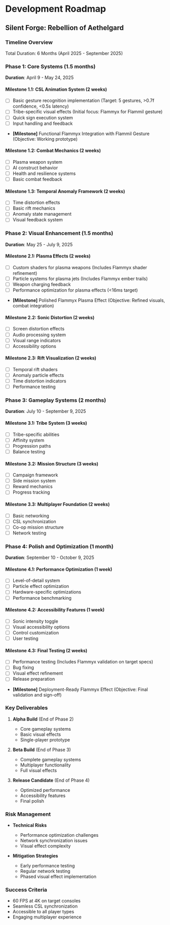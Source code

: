 # Development Roadmap
## Silent Forge: Rebellion of Aethelgard

### Timeline Overview
Total Duration: 6 Months (April 2025 - September 2025)

### Phase 1: Core Systems (1.5 months)
**Duration**: April 9 - May 24, 2025

#### Milestone 1.1: CSL Animation System (2 weeks)
- [ ] Basic gesture recognition implementation (Target: 5 gestures, >0.7f confidence, <0.5s latency)
- [ ] Tribe-specific visual effects (Initial focus: Flammyx for Flammil gesture)
- [ ] Quick sign execution system
- [ ] Input handling and feedback
- **[Milestone]** Functional Flammyx Integration with Flammil Gesture (Objective: Working prototype)

#### Milestone 1.2: Combat Mechanics (2 weeks)
- [ ] Plasma weapon system
- [ ] AI construct behavior
- [ ] Health and resilience systems
- [ ] Basic combat feedback

#### Milestone 1.3: Temporal Anomaly Framework (2 weeks)
- [ ] Time distortion effects
- [ ] Basic rift mechanics
- [ ] Anomaly state management
- [ ] Visual feedback system

### Phase 2: Visual Enhancement (1.5 months)
**Duration**: May 25 - July 9, 2025

#### Milestone 2.1: Plasma Effects (2 weeks)
- [ ] Custom shaders for plasma weapons (Includes Flammyx shader refinement)
- [ ] Particle systems for plasma jets (Includes Flammyx ember trails)
- [ ] Weapon charging feedback
- [ ] Performance optimization for plasma effects (<16ms target)
- **[Milestone]** Polished Flammyx Plasma Effect (Objective: Refined visuals, combat integration)

#### Milestone 2.2: Sonic Distortion (2 weeks)
- [ ] Screen distortion effects
- [ ] Audio processing system
- [ ] Visual range indicators
- [ ] Accessibility options

#### Milestone 2.3: Rift Visualization (2 weeks)
- [ ] Temporal rift shaders
- [ ] Anomaly particle effects
- [ ] Time distortion indicators
- [ ] Performance testing

### Phase 3: Gameplay Systems (2 months)
**Duration**: July 10 - September 9, 2025

#### Milestone 3.1: Tribe System (3 weeks)
- [ ] Tribe-specific abilities
- [ ] Affinity system
- [ ] Progression paths
- [ ] Balance testing

#### Milestone 3.2: Mission Structure (3 weeks)
- [ ] Campaign framework
- [ ] Side mission system
- [ ] Reward mechanics
- [ ] Progress tracking

#### Milestone 3.3: Multiplayer Foundation (2 weeks)
- [ ] Basic networking
- [ ] CSL synchronization
- [ ] Co-op mission structure
- [ ] Network testing

### Phase 4: Polish and Optimization (1 month)
**Duration**: September 10 - October 9, 2025

#### Milestone 4.1: Performance Optimization (1 week)
- [ ] Level-of-detail system
- [ ] Particle effect optimization
- [ ] Hardware-specific optimizations
- [ ] Performance benchmarking

#### Milestone 4.2: Accessibility Features (1 week)
- [ ] Sonic intensity toggle
- [ ] Visual accessibility options
- [ ] Control customization
- [ ] User testing

#### Milestone 4.3: Final Testing (2 weeks)
- [ ] Performance testing (Includes Flammyx validation on target specs)
- [ ] Bug fixing
- [ ] Visual effect refinement
- [ ] Release preparation
- **[Milestone]** Deployment-Ready Flammyx Effect (Objective: Final validation and sign-off)

### Key Deliverables
1. **Alpha Build** (End of Phase 2)
   - Core gameplay systems
   - Basic visual effects
   - Single-player prototype

2. **Beta Build** (End of Phase 3)
   - Complete gameplay systems
   - Multiplayer functionality
   - Full visual effects

3. **Release Candidate** (End of Phase 4)
   - Optimized performance
   - Accessibility features
   - Final polish

### Risk Management
- **Technical Risks**
  - Performance optimization challenges
  - Network synchronization issues
  - Visual effect complexity

- **Mitigation Strategies**
  - Early performance testing
  - Regular network testing
  - Phased visual effect implementation

### Success Criteria
- 60 FPS at 4K on target consoles
- Seamless CSL synchronization
- Accessible to all player types
- Engaging multiplayer experience 